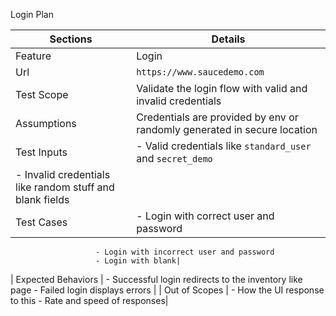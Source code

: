Login Plan

| Sections   | Details    |
|--------------- | --------------- |
| Feature            | Login  |
| Url                | `https://www.saucedemo.com`  |
| Test Scope         | Validate the login flow with valid and invalid credentials  |
| Assumptions        | Credentials are provided by env or randomly generated in secure location  |
| Test Inputs        | - Valid credentials like `standard_user` and `secret_demo`
                       - Invalid credentials like random stuff and blank fields |
| Test Cases         | - Login with correct user and password
                       - Login with incorrect user and password
                       - Login with blank|
| Expected Behaviors | - Successful login redirects to the inventory like page
                       - Failed login displays errors |
| Out of Scopes      | - How the UI response to this
                       - Rate and speed of responses|


